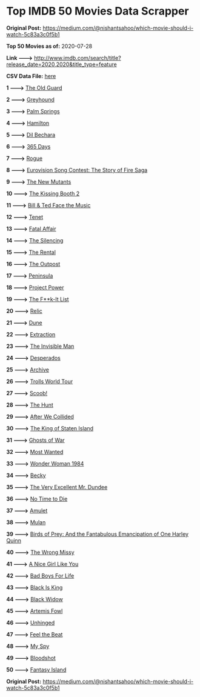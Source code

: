 # Top IMDB 50 Movies Data Scrapper

**Original Post:** https://medium.com/@nishantsahoo/which-movie-should-i-watch-5c83a3c0f5b1

**Top 50 Movies as of:** 2020-07-28

**Link --->** http://www.imdb.com/search/title?release_date=2020,2020&title_type=feature

**CSV Data File:** [here](/Data/data.csv)

**1 --->** [The Old Guard](https://www.imdb.com/title/tt7556122/?ref_=adv_li_tt)

**2 --->** [Greyhound](https://www.imdb.com/title/tt6048922/?ref_=adv_li_tt)

**3 --->** [Palm Springs](https://www.imdb.com/title/tt9484998/?ref_=adv_li_tt)

**4 --->** [Hamilton](https://www.imdb.com/title/tt8503618/?ref_=adv_li_tt)

**5 --->** [Dil Bechara](https://www.imdb.com/title/tt8110330/?ref_=adv_li_tt)

**6 --->** [365 Days](https://www.imdb.com/title/tt10886166/?ref_=adv_li_tt)

**7 --->** [Rogue](https://www.imdb.com/title/tt11576124/?ref_=adv_li_tt)

**8 --->** [Eurovision Song Contest: The Story of Fire Saga](https://www.imdb.com/title/tt8580274/?ref_=adv_li_tt)

**9 --->** [The New Mutants](https://www.imdb.com/title/tt4682266/?ref_=adv_li_tt)

**10 --->** [The Kissing Booth 2](https://www.imdb.com/title/tt9784456/?ref_=adv_li_tt)

**11 --->** [Bill & Ted Face the Music](https://www.imdb.com/title/tt1086064/?ref_=adv_li_tt)

**12 --->** [Tenet](https://www.imdb.com/title/tt6723592/?ref_=adv_li_tt)

**13 --->** [Fatal Affair](https://www.imdb.com/title/tt11057594/?ref_=adv_li_tt)

**14 --->** [The Silencing](https://www.imdb.com/title/tt7149730/?ref_=adv_li_tt)

**15 --->** [The Rental](https://www.imdb.com/title/tt10003008/?ref_=adv_li_tt)

**16 --->** [The Outpost](https://www.imdb.com/title/tt3833480/?ref_=adv_li_tt)

**17 --->** [Peninsula](https://www.imdb.com/title/tt8850222/?ref_=adv_li_tt)

**18 --->** [Project Power](https://www.imdb.com/title/tt7550000/?ref_=adv_li_tt)

**19 --->** [The F**k-It List](https://www.imdb.com/title/tt8145202/?ref_=adv_li_tt)

**20 --->** [Relic](https://www.imdb.com/title/tt9072352/?ref_=adv_li_tt)

**21 --->** [Dune](https://www.imdb.com/title/tt1160419/?ref_=adv_li_tt)

**22 --->** [Extraction](https://www.imdb.com/title/tt8936646/?ref_=adv_li_tt)

**23 --->** [The Invisible Man](https://www.imdb.com/title/tt1051906/?ref_=adv_li_tt)

**24 --->** [Desperados](https://www.imdb.com/title/tt1545304/?ref_=adv_li_tt)

**25 --->** [Archive](https://www.imdb.com/title/tt6882604/?ref_=adv_li_tt)

**26 --->** [Trolls World Tour](https://www.imdb.com/title/tt6587640/?ref_=adv_li_tt)

**27 --->** [Scoob!](https://www.imdb.com/title/tt3152592/?ref_=adv_li_tt)

**28 --->** [The Hunt](https://www.imdb.com/title/tt8244784/?ref_=adv_li_tt)

**29 --->** [After We Collided](https://www.imdb.com/title/tt10362466/?ref_=adv_li_tt)

**30 --->** [The King of Staten Island](https://www.imdb.com/title/tt9686708/?ref_=adv_li_tt)

**31 --->** [Ghosts of War](https://www.imdb.com/title/tt6508228/?ref_=adv_li_tt)

**32 --->** [Most Wanted](https://www.imdb.com/title/tt1656177/?ref_=adv_li_tt)

**33 --->** [Wonder Woman 1984](https://www.imdb.com/title/tt7126948/?ref_=adv_li_tt)

**34 --->** [Becky](https://www.imdb.com/title/tt10314450/?ref_=adv_li_tt)

**35 --->** [The Very Excellent Mr. Dundee](https://www.imdb.com/title/tt8560172/?ref_=adv_li_tt)

**36 --->** [No Time to Die](https://www.imdb.com/title/tt2382320/?ref_=adv_li_tt)

**37 --->** [Amulet](https://www.imdb.com/title/tt8332802/?ref_=adv_li_tt)

**38 --->** [Mulan](https://www.imdb.com/title/tt4566758/?ref_=adv_li_tt)

**39 --->** [Birds of Prey: And the Fantabulous Emancipation of One Harley Quinn](https://www.imdb.com/title/tt7713068/?ref_=adv_li_tt)

**40 --->** [The Wrong Missy](https://www.imdb.com/title/tt9619798/?ref_=adv_li_tt)

**41 --->** [A Nice Girl Like You](https://www.imdb.com/title/tt3278540/?ref_=adv_li_tt)

**42 --->** [Bad Boys For Life](https://www.imdb.com/title/tt1502397/?ref_=adv_li_tt)

**43 --->** [Black Is King](https://www.imdb.com/title/tt12607910/?ref_=adv_li_tt)

**44 --->** [Black Widow](https://www.imdb.com/title/tt3480822/?ref_=adv_li_tt)

**45 --->** [Artemis Fowl](https://www.imdb.com/title/tt3089630/?ref_=adv_li_tt)

**46 --->** [Unhinged](https://www.imdb.com/title/tt10059518/?ref_=adv_li_tt)

**47 --->** [Feel the Beat](https://www.imdb.com/title/tt10714856/?ref_=adv_li_tt)

**48 --->** [My Spy](https://www.imdb.com/title/tt8242084/?ref_=adv_li_tt)

**49 --->** [Bloodshot](https://www.imdb.com/title/tt1634106/?ref_=adv_li_tt)

**50 --->** [Fantasy Island](https://www.imdb.com/title/tt0983946/?ref_=adv_li_tt)

**Original Post:** https://medium.com/@nishantsahoo/which-movie-should-i-watch-5c83a3c0f5b1
